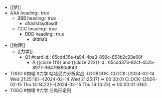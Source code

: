 - [[梦]]
- AAA
  heading:: true
	- BBB
	  heading:: true
		- dfdsfsfasdfasdf
	- CCC
	  heading:: true
		- DDD
		  heading:: true
			- dfdfsfd
- [[物理]]
	- [[力学]]
		- Q1 #card
		  id:: 65cdd35e-fa94-4ba3-899c-853b2c28e66f
			- A {{cloze 111}} and {{cloze 222}}
			  id:: 65cdd373-92cf-452b-8977-36479860d643
- TODO #物理 #力学 咕咕受力分析实战
  :LOGBOOK:
  CLOCK: [2024-02-14 Wed 21:25:16]--[2024-02-14 Wed 21:25:17] =>  00:00:01
  CLOCK: [2024-02-15 Thu 14:14:22]--[2024-02-15 Thu 14:14:23] =>  00:00:01
  :END:
- TODO #物理 #力学 三角形定则